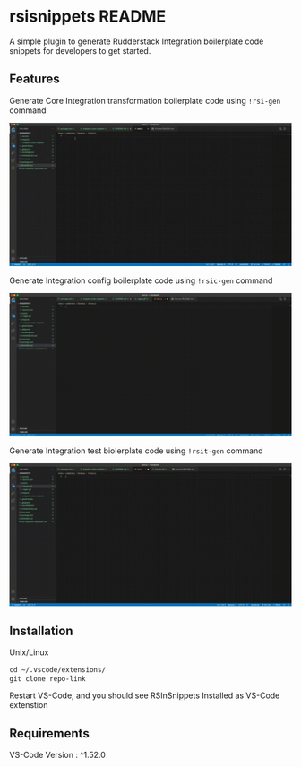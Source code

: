 # rsisnippets README

A simple plugin  to generate Rudderstack Integration boilerplate code snippets for developers to get started.

## Features

Generate Core Integration transformation boilerplate code using `!rsi-gen` command

![RSInGen](assets/rsigen.gif)

Generate Integration config boilerplate code using `!rsic-gen` command

![RSIncGen](assets/rsicgen.gif)

Generate Integration test biolerplate code using `!rsit-gen` command

![RSIntGen](assets/rsitgen.gif)

## Installation

Unix/Linux
```
cd ~/.vscode/extensions/ 
git clone repo-link

```
Restart VS-Code, and you should see RSInSnippets Installed as VS-Code extenstion

## Requirements

VS-Code Version : ^1.52.0

